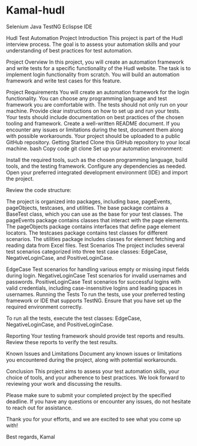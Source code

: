 # Kamal-hudl
Selenium Java TestNG Eclispse IDE

Hudl Test Automation Project
Introduction
This project is part of the Hudl interview process. The goal is to assess your automation skills and your understanding of best practices for test automation.

Project Overview
In this project, you will create an automation framework and write tests for a specific functionality of the Hudl website. The task is to implement login functionality from scratch. You will build an automation framework and write test cases for this feature.

Project Requirements
You will create an automation framework for the login functionality.
You can choose any programming language and test framework you are comfortable with.
The tests should not only run on your machine. Provide clear instructions on how to set up and run your tests.
Your tests should include documentation on best practices of the chosen tooling and framework.
Create a well-written README document.
If you encounter any issues or limitations during the test, document them along with possible workarounds.
Your project should be uploaded to a public GitHub repository.
Getting Started
Clone this GitHub repository to your local machine.
bash
Copy code
git clone <repository-url>
Set up your automation environment:

Install the required tools, such as the chosen programming language, build tools, and the testing framework.
Configure any dependencies as needed.
Open your preferred integrated development environment (IDE) and import the project.

Review the code structure:

The project is organized into packages, including base, pageEvents, pageObjects, testcases, and utilities.
The base package contains a BaseTest class, which you can use as the base for your test classes.
The pageEvents package contains classes that interact with the page elements.
The pageObjects package contains interfaces that define page element locators.
The testcases package contains test classes for different scenarios.
The utilities package includes classes for element fetching and reading data from Excel files.
Test Scenarios
The project includes several test scenarios categorized into three test case classes: EdgeCase, NegativeLoginCase, and PositiveLoginCase.

EdgeCase
Test scenarios for handling various empty or missing input fields during login.
NegativeLoginCase
Test scenarios for invalid usernames and passwords.
PositiveLoginCase
Test scenarios for successful logins with valid credentials, including case-insensitive logins and leading spaces in usernames.
Running the Tests
To run the tests, use your preferred testing framework or IDE that supports TestNG. Ensure that you have set up the required environment correctly.

To run all the tests, execute the test classes: EdgeCase, NegativeLoginCase, and PositiveLoginCase.

Reporting
Your testing framework should provide test reports and results. Review these reports to verify the test results.

Known Issues and Limitations
Document any known issues or limitations you encountered during the project, along with potential workarounds.

Conclusion
This project aims to assess your test automation skills, your choice of tools, and your adherence to best practices. We look forward to reviewing your work and discussing the results.

Please make sure to submit your completed project by the specified deadline. If you have any questions or encounter any issues, do not hesitate to reach out for assistance.

Thank you for your efforts, and we are excited to see what you come up with!

Best regards,
Kamal

